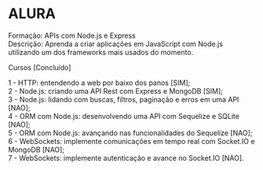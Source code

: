 # ALURA

Formação: APIs com Node.js e Express  
Descrição: Aprenda a criar aplicações em JavaScript com Node.js utilizando um dos frameworks mais usados do momento.

Cursos [Concluído]

1 - HTTP: entendendo a web por baixo dos panos [SIM];  
2 - Node.js: criando uma API Rest com Express e MongoDB [SIM];  
3 - Node.js: lidando com buscas, filtros, paginação e erros em uma API [NAO];  
4 - ORM com Node.js: desenvolvendo uma API com Sequelize e SQLite [NAO];  
5 - ORM com Node.js: avançando nas funcionalidades do Sequelize [NAO];  
6 - WebSockets: implemente comunicações em tempo real com Socket.IO e MongoDB [NAO];  
7 - WebSockets: implemente autenticação e avance no Socket.IO [NAO].  
